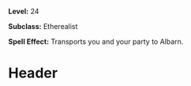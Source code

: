 <!-- TITLE: Spell: Ether Gate Albarn -->
<!-- SUBTITLE:  -->

**Level:** 24

**Subclass:** Etherealist

**Spell Effect:** Transports you and your party to Albarn.

# Header